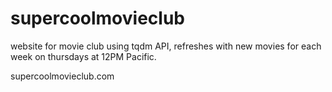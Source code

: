 # supercoolmovieclub

website for movie club using tqdm API, refreshes with new movies for each week on thursdays at 12PM Pacific.

supercoolmovieclub.com
